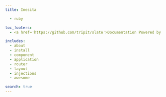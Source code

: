 ```yaml
---
title: Inesita

  - ruby

toc_footers:
  - <a href='https://github.com/tripit/slate'>Documentation Powered by Slate</a>

includes:
  - about
  - install
  - component
  - application
  - router
  - layout
  - injections
  - awesome

search: true
---
```

